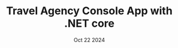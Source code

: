 ---
title: "Travel Agency Console App with .NET core"
description: "A console-based application built with C# in .NETcore framework that allows users to manage travel itineraries, including adding, viewing, and updating trip details."
date: "Oct 22 2024"
repoURL: "https://github.com/soraraso42/TravelAgency-public-access"
---